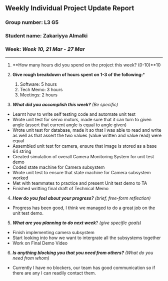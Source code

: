 ## Weekly Individual Project Update Report
### Group number: L3 G5
### Student name: Zakariyya Almalki 
### Week: _Week 10, 21 Mar - 27 Mar_
___
1. **How many hours did you spend on the project this week? (0-10)**10

2. **Give rough breakdown of hours spent on 1-3 of the following:***
   1. Software: 5 hours
   2. Tech Memo: 3 hours
   3. Meetings: 2 hours
3. ***What did you accomplish this week?*** _(Be specific)_
  - Learnt how to write self testing code and automate unit test
  - Wrote unit test for servo motors, made sure that it can turn to given angle (assert that current angle is equal to angle given)
  - Wrote unit test for database, made it so that I was able to read and write as well as that assert the two values (value written and value read) were equal
  - Assembled unit test for camera, ensure that image is stored as a base 64 string
  - Created simulation of overall Camera Monitoring System for unit test demo
  - Coded state machine for Camera subsystem
  - Wrote unit test to ensure that state machine for Camera subsystem worked
  - Met with teammates to practice and present Unit test demo to TA  
  - Finished writting final draft of Technical Memo
4. ***How do you feel about your progress?*** _(brief, free-form reflection)_
  - Progress has been good, I think we managed to do a great job on the unit test demo.
5. ***What are you planning to do next week***? _(give specific goals)_
  - Finish implementing camera subsystem
  - Start looking into how we want to intergrate all the subsystems together
  - Work on Final Demo Video
6. ***Is anything blocking you that you need from others?*** _(What do you need from whom)_
  - Currently I have no blockers, our team has good communication so if there are any I can readily contact them.
